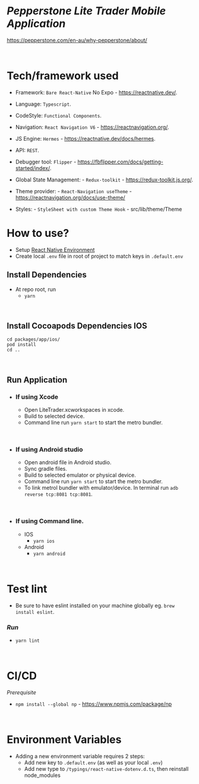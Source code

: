 # _Pepperstone Lite Trader Mobile Application_

https://pepperstone.com/en-au/why-pepperstone/about/

&nbsp;

# Tech/framework used

- Framework: `Bare React-Native` No Expo - https://reactnative.dev/.

- Language: `Typescript`.

- CodeStyle: `Functional Components`.

- Navigation: `React Navigation V6` - https://reactnavigation.org/.

- JS Engine: `Hermes` - https://reactnative.dev/docs/hermes.

- API: `REST`.

- Debugger tool: `Flipper` - https://fbflipper.com/docs/getting-started/index/.

- Global State Management: - `Redux-toolkit` - https://redux-toolkit.js.org/.

- Theme provider: - `React-Navigation useTheme` - https://reactnavigation.org/docs/use-theme/

- Styles: - `StyleSheet with custom Theme Hook` - src/lib/theme/Theme
  &nbsp;

# How to use?

- Setup [React Native Environment](https://reactnative.dev/docs/environment-setup)
- Create local `.env` file in root of project to match keys in `.default.env`

## Install Dependencies

- At repo root, run
  - `yarn`

&nbsp;

## Install Cocoapods Dependencies IOS

    cd packages/app/ios/
    pod install
    cd ..

&nbsp;

## Run Application

- ### If using Xcode
  - Open LiteTrader.xcworkspaces in xcode.
  - Build to selected device.
  - Command line run `yarn start` to start the metro bundler.

&nbsp;

- ### If using Android studio
  - Open android file in Android studio.
  - Sync gradle files.
  - Build to selected emulator or physical device.
  - Command line run `yarn start` to start the metro bundler.
  - To link metrol bundler with emulator/device. In terminal run `adb reverse tcp:8081 tcp:8081`.

&nbsp;

- ### If using Command line.
  - IOS
    - `yarn ios`
  - Android
    - `yarn android`

&nbsp;

# Test lint

- Be sure to have eslint installed on your machine globally eg. `brew install eslint`.

### _Run_

- `yarn lint`

&nbsp;

# CI/CD

_Prerequisite_

- `npm install --global np` - https://www.npmjs.com/package/np

&nbsp;

# Environment Variables

- Adding a new environment variable requires 2 steps:
  - Add new key to `.default.env` (as well as your local `.env`)
  - Add new type to `/typings/react-native-dotenv.d.ts`, then reinstall node_modules

